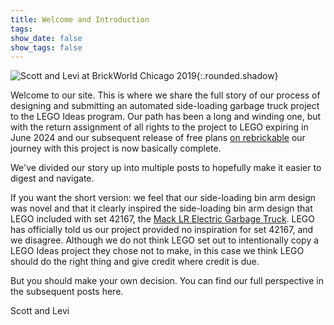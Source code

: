 ```yaml
---
title: Welcome and Introduction
tags: 
show_date: false
show_tags: false
---
```

![Scott and Levi at BrickWorld Chicago 2019](/images/scott-and-levi-booth-brickworld-2019.jpeg){:.rounded.shadow}

Welcome to our site. This is where we share the full story of our process of designing and submitting an automated side-loading garbage truck project to the LEGO Ideas program. Our path has been a long and winding one, but with the return assignment of all rights to the project to LEGO expiring in June 2024 and our subsequent release of free plans [on rebrickable](https://rebrickable.com/mocs/MOC-203494/MochiMaster/automated-side-loading-garbage-truck) our journey with this project is now basically complete. 

We've divided our story up into multiple posts to hopefully make it easier to digest and navigate. 

If you want the short version: we feel that our side-loading bin arm design was novel and that it clearly inspired the side-loading bin arm design that LEGO included with set 42167, the [Mack LR Electric Garbage Truck](https://www.lego.com/en-us/product/mack-lr-electric-garbage-truck-42167). LEGO has officially told us our project provided no inspiration for set 42167, and we disagree. Although we do not think LEGO set out to intentionally copy a LEGO Ideas project they chose not to make, in this case we think LEGO should do the right thing and give credit where credit is due.

But you should make your own decision. You can find our full perspective in the subsequent posts here.


Scott and Levi
